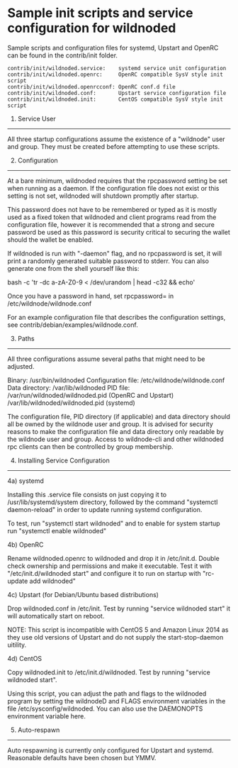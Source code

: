 Sample init scripts and service configuration for wildnoded
==========================================================

Sample scripts and configuration files for systemd, Upstart and OpenRC
can be found in the contrib/init folder.

    contrib/init/wildnoded.service:    systemd service unit configuration
    contrib/init/wildnoded.openrc:     OpenRC compatible SysV style init script
    contrib/init/wildnoded.openrcconf: OpenRC conf.d file
    contrib/init/wildnoded.conf:       Upstart service configuration file
    contrib/init/wildnoded.init:       CentOS compatible SysV style init script

1. Service User
---------------------------------

All three startup configurations assume the existence of a "wildnode" user
and group.  They must be created before attempting to use these scripts.

2. Configuration
---------------------------------

At a bare minimum, wildnoded requires that the rpcpassword setting be set
when running as a daemon.  If the configuration file does not exist or this
setting is not set, wildnoded will shutdown promptly after startup.

This password does not have to be remembered or typed as it is mostly used
as a fixed token that wildnoded and client programs read from the configuration
file, however it is recommended that a strong and secure password be used
as this password is security critical to securing the wallet should the
wallet be enabled.

If wildnoded is run with "-daemon" flag, and no rpcpassword is set, it will
print a randomly generated suitable password to stderr.  You can also
generate one from the shell yourself like this:

bash -c 'tr -dc a-zA-Z0-9 < /dev/urandom | head -c32 && echo'

Once you have a password in hand, set rpcpassword= in /etc/wildnode/wildnode.conf

For an example configuration file that describes the configuration settings,
see contrib/debian/examples/wildnode.conf.

3. Paths
---------------------------------

All three configurations assume several paths that might need to be adjusted.

Binary:              /usr/bin/wildnoded
Configuration file:  /etc/wildnode/wildnode.conf
Data directory:      /var/lib/wildnoded
PID file:            /var/run/wildnoded/wildnoded.pid (OpenRC and Upstart)
                     /var/lib/wildnoded/wildnoded.pid (systemd)

The configuration file, PID directory (if applicable) and data directory
should all be owned by the wildnode user and group.  It is advised for security
reasons to make the configuration file and data directory only readable by the
wildnode user and group.  Access to wildnode-cli and other wildnoded rpc clients
can then be controlled by group membership.

4. Installing Service Configuration
-----------------------------------

4a) systemd

Installing this .service file consists on just copying it to
/usr/lib/systemd/system directory, followed by the command
"systemctl daemon-reload" in order to update running systemd configuration.

To test, run "systemctl start wildnoded" and to enable for system startup run
"systemctl enable wildnoded"

4b) OpenRC

Rename wildnoded.openrc to wildnoded and drop it in /etc/init.d.  Double
check ownership and permissions and make it executable.  Test it with
"/etc/init.d/wildnoded start" and configure it to run on startup with
"rc-update add wildnoded"

4c) Upstart (for Debian/Ubuntu based distributions)

Drop wildnoded.conf in /etc/init.  Test by running "service wildnoded start"
it will automatically start on reboot.

NOTE: This script is incompatible with CentOS 5 and Amazon Linux 2014 as they
use old versions of Upstart and do not supply the start-stop-daemon uitility.

4d) CentOS

Copy wildnoded.init to /etc/init.d/wildnoded. Test by running "service wildnoded start".

Using this script, you can adjust the path and flags to the wildnoded program by
setting the wildnodeD and FLAGS environment variables in the file
/etc/sysconfig/wildnoded. You can also use the DAEMONOPTS environment variable here.

5. Auto-respawn
-----------------------------------

Auto respawning is currently only configured for Upstart and systemd.
Reasonable defaults have been chosen but YMMV.
